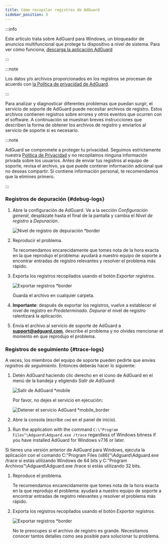 ```yaml
---
title: Cómo recopilar registros de AdGuard
sidebar_position: 3
---
```


:::info

Este artículo trata sobre AdGuard para Windows, un bloqueador de anuncios multifuncional que protege tu dispositivo a nivel de sistema. Para ver cómo funciona, [descarga la aplicación AdGuard](https://agrd.io/download-kb-adblock)

:::

:::note

Los datos y/o archivos proporcionados en los registros se procesan de acuerdo con [la Política de privacidad de AdGuard](https://adguard.com/en/privacy.html).

:::

Para analizar y diagnosticar diferentes problemas que puedan surgir, el servicio de soporte de AdGuard puede necesitar archivos de registro. Estos archivos contienen registros sobre errores y otros eventos que ocurren con el software. A continuación se muestran breves instrucciones que describen la forma de obtener los archivos de registro y enviarlos al servicio de soporte si es necesario.

:::note

AdGuard se compromete a proteger tu privacidad. Seguimos estrictamente nuestra [Política de Privacidad](https://adguard.com/privacy/windows.html) y no recopilamos ninguna información privada sobre los usuarios. Antes de enviar tus registros al equipo de soporte, revisa el archivo, ya que puede contener información adicional que no deseas compartir. Si contiene información personal, te recomendamos que la elimines primero.

:::

### Registros de depuración {#debug-logs}

1. Abre la configuración de AdGuard. Ve a la sección *Configuración general*, desplázate hasta el final de la pantalla y cambia el *Nivel de registro* a *Depuración*.

    ![Nivel de registro de depuración *border](https://cdn.adtidy.org/content/kb/ad_blocker/windows/solving-problems/adg-logs-1.png)

1. Reproducir el problema.

    Te recomendamos encarecidamente que tomes nota de la hora exacta en la que reprodujo el problema: ayudará a nuestro equipo de soporte a encontrar entradas de registro relevantes y resolver el problema más rápido.

1. Exporta los registros recopilados usando el botón *Exportar registros*.

    ![Exportar registros *border](https://cdn.adtidy.org/content/kb/ad_blocker/windows/solving-problems/adg-logs-2.png)

    Guarda el archivo en cualquier carpeta.

1. **Importante**: después de exportar los registros, vuelve a establecer el nivel de registro en *Predeterminado*. *Depurar* el nivel de registro ralentizará la aplicación.

1. Envía el archivo al servicio de soporte de AdGuard a **support@adguard.com**, describe el problema y no olvides mencionar el momento en que reprodujo el problema.

### Registros de seguimiento {#trace-logs}

A veces, los miembros del equipo de soporte pueden pedirte que envíes *registros de seguimiento*. Entonces deberás hacer lo siguiente:

1. Detén AdGuard haciendo clic derecho en el icono de AdGuard en el menú de la bandeja y eligiendo *Salir de AdGuard*:

    ![Salir de AdGuard *mobile](https://cdn.adtidy.org/content/kb/ad_blocker/windows/solving-problems/adg-logs-3.png)

    Por favor, no dejes el servicio en ejecución:

    ![Detener el servicio AdGuard *mobile_border](https://cdn.adtidy.org/public/Adguard/kb/newscreenshots/En/eng_logs_4.png)

1. Abre la consola (escribe `cmd` en el panel de inicio).

1. Run the application with the command `C:\"Program Files"\Adguard\Adguard.exe /trace` regardless of Windows bitness if you have installed AdGuard for Windows v7.16 or later.

Si tienes una versión anterior de AdGuard para Windows, ejecuta la aplicación con el comando C:\"Program Files (x86)"\Adguard\Adguard.exe /trace si estás utilizando Windows de 64 bits y C:\"Program Archivos"\Adguard\Adguard.exe /trace si estás utilizando 32 bits.

1. Reproduce el problema.

    Te recomendamos encarecidamente que tomes nota de la hora exacta en la que reprodujo el problema: ayudará a nuestro equipo de soporte a encontrar entradas de registro relevantes y resolver el problema más rápido.

1. Exporta los registros recopilados usando el botón *Exportar registros*.

    ![Exportar registros *border](https://cdn.adtidy.org/content/kb/ad_blocker/windows/solving-problems/adg-logs-2.png)

    No te preocupes si el archivo de registro es grande. Necesitamos conocer tantos detalles como sea posible para solucionar tu problema.
